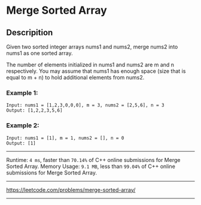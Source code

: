 # Merge Sorted Array

## Descripition

Given two sorted integer arrays nums1 and nums2, merge nums2 into nums1 as one sorted array.

The number of elements initialized in nums1 and nums2 are m and n respectively. You may assume that nums1 has enough space (size that is equal to m + n) to hold additional elements from nums2.

### **Example 1**:

```
Input: nums1 = [1,2,3,0,0,0], m = 3, nums2 = [2,5,6], n = 3
Output: [1,2,2,3,5,6]
```

### **Example 2**:
```
Input: nums1 = [1], m = 1, nums2 = [], n = 0
Output: [1]
```
---

Runtime: `4 ms`, faster than `70.14%` of C++ online submissions for Merge Sorted Array.
Memory Usage: `9.1 MB`, less than `99.04%` of C++ online submissions for Merge Sorted Array.

---

https://leetcode.com/problems/merge-sorted-array/

---